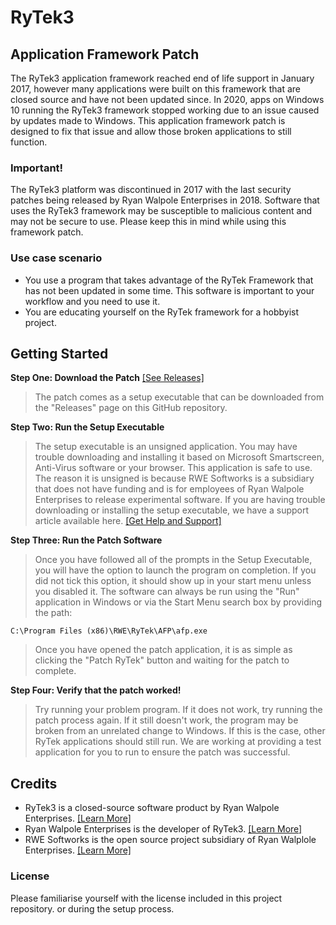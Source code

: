 # RyTek3
## Application Framework Patch
 The RyTek3 application framework reached end of life support in January 2017, however many applications were built on this framework that are closed source and have not been updated since. In 2020, apps on Windows 10 running the RyTek3 framework stopped working due to an issue caused by updates made to Windows. This application framework patch is designed to fix that issue and allow those broken applications to still function.

 ### Important!
 The RyTek3 platform was discontinued in 2017 with the last security patches being released by Ryan Walpole Enterprises in 2018. Software that uses the RyTek3 framework may be susceptible to malicious content and may not be secure to use. Please keep this in mind while using this framework patch.

### Use case scenario
- You use a program that takes advantage of the RyTek Framework that has not been updated in some time. This software is important to your workflow and you need to use it.
- You are educating yourself on the RyTek framework for a hobbyist project.
 
## Getting Started

**Step One: Download the Patch** [[See Releases]](https://github.com/RyanWalpoleEnterprises/RyTek3-AFP/releases)
> The patch comes as a setup executable that can be downloaded from the "Releases" page on this GitHub repository.

**Step Two: Run the Setup Executable**
> The setup executable is an unsigned application. You may have trouble downloading and installing it based on Microsoft Smartscreen, Anti-Virus software or your browser. This application is safe to use. The reason it is unsigned is because RWE Softworks is a subsidiary that does not have funding and is for employees of Ryan Walpole Enterprises to release experimental software. If you are having trouble downloading or installing the setup executable, we have a support article available here. [[Get Help and Support]](https://ryanwalpole.com/kb/rwe-softworks/rytekafp/install-help)

**Step Three: Run the Patch Software**
> Once you have followed all of the prompts in the Setup Executable, you will have the option to launch the program on completion. If you did not tick this option, it should show up in your start menu unless you disabled it. The software can always be run using the "Run" application in Windows or via the Start Menu search box by providing the path:

`C:\Program Files (x86)\RWE\RyTek\AFP\afp.exe`

> Once you have opened the patch application, it is as simple as clicking the "Patch RyTek" button and waiting for the patch to complete.

**Step Four: Verify that the patch worked!**
> Try running your problem program. If it does not work, try running the patch process again. If it still doesn't work, the program may be broken from an unrelated change to Windows. If this is the case, other RyTek applications should still run. We are working at providing a test application for you to run to ensure the patch was successful.

## Credits
- RyTek3 is a closed-source software product by Ryan Walpole Enterprises. [[Learn More]](https://www.ryanwalpole.com/rytek)
- Ryan Walpole Enterprises is the developer of RyTek3. [[Learn More]](http://www.ryanwalpole.com)
- RWE Softworks is the open source project subsidiary of Ryan Walplole Enterprises. [[Learn More]](http://www.ryanwalpole.com/softworks)

### License
Please familiarise yourself with the license included in this project repository. or during the setup process.